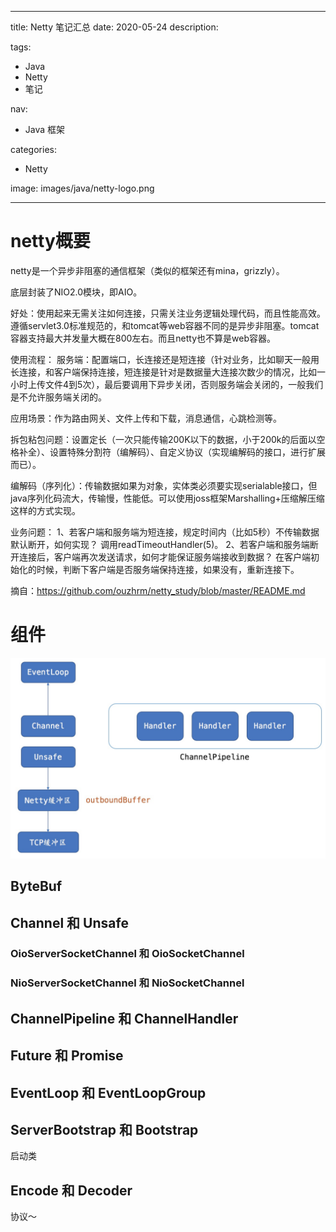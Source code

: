 ----
title: Netty 笔记汇总
date: 2020-05-24
description: 

tags:
- Java
- Netty
- 笔记

nav:
- Java 框架

categories:
- Netty

image: images/java/netty-logo.png

----
# netty概要

netty是一个异步非阻塞的通信框架（类似的框架还有mina，grizzly）。

底层封装了NIO2.0模块，即AIO。

好处：使用起来无需关注如何连接，只需关注业务逻辑处理代码，而且性能高效。遵循servlet3.0标准规范的，和tomcat等web容器不同的是异步非阻塞。tomcat容器支持最大并发量大概在800左右。而且netty也不算是web容器。

使用流程：
服务端：配置端口，长连接还是短连接（针对业务，比如聊天一般用长连接，和客户端保持连接，短连接是针对是数据量大连接次数少的情况，比如一小时上传文件4到5次），最后要调用下异步关闭，否则服务端会关闭的，一般我们是不允许服务端关闭的。

应用场景：作为路由网关、文件上传和下载，消息通信，心跳检测等。

拆包粘包问题：设置定长（一次只能传输200K以下的数据，小于200k的后面以空格补全）、设置特殊分割符（编解码）、自定义协议（实现编解码的接口，进行扩展而已）。

编解码（序列化）：传输数据如果为对象，实体类必须要实现serialable接口，但java序列化码流大，传输慢，性能低。可以使用joss框架Marshalling+压缩解压缩这样的方式实现。

业务问题：
1、若客户端和服务端为短连接，规定时间内（比如5秒）不传输数据默认断开，如何实现？
调用readTimeoutHandler(5)。
2、若客户端和服务端断开连接后，客户端再次发送请求，如何才能保证服务端接收到数据？
在客户端初始化的时候，判断下客户端是否服务端保持连接，如果没有，重新连接下。

摘自：https://github.com/ouzhrm/netty_study/blob/master/README.md

# 组件

![](./2020-05-24_Netty%20笔记汇总/1.png) 

## ByteBuf

## Channel 和 Unsafe

### OioServerSocketChannel 和 OioSocketChannel

### NioServerSocketChannel 和 NioSocketChannel

## ChannelPipeline 和 ChannelHandler

## Future 和 Promise

## EventLoop 和 EventLoopGroup

## ServerBootstrap 和 Bootstrap
启动类

## Encode 和 Decoder

协议～